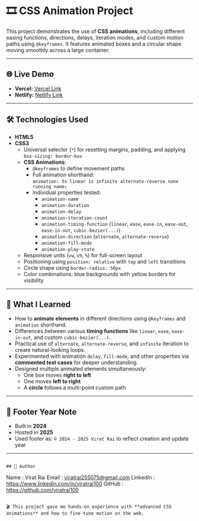 # 🎞️ CSS Animation Project

This project demonstrates the use of **CSS animations**, including different easing functions, directions, delays, iteration modes, and custom motion paths using `@keyframes`. It features animated boxes and a circular shape moving smoothly across a large container.

---

## 🌐 Live Demo

- **Vercel:** [Vercel Link](https://css-learning-animation-by-viratrai.vercel.app/)
- **Netlify:** [Netlify Link](https://css-learning-animation-by-viratrai.netlify.app/)

---

## 🛠️ Technologies Used

- **HTML5**
- **CSS3**
  - Universal selector (`*`) for resetting margins, padding, and applying `box-sizing: border-box`
  - **CSS Animations**:
    - `@keyframes` to define movement paths
    - Full animation shorthand:  
      `animation: 5s linear 1s infinite alternate-reverse none running name;`
    - Individual properties tested:
      - `animation-name`
      - `animation-duration`
      - `animation-delay`
      - `animation-iteration-count`
      - `animation-timing-function` (`linear`, `ease`, `ease-in`, `ease-out`, `ease-in-out`, `cubic-bezier(...)`)
      - `animation-direction` (`alternate`, `alternate-reverse`)
      - `animation-fill-mode`
      - `animation-play-state`
  - Responsive units (`vw`, `vh`, `%`) for full-screen layout
  - Positioning using `position: relative` with `top` and `left` transitions
  - Circle shape using `border-radius: 50px`
  - Color combinations: blue backgrounds with yellow borders for visibility

---

## 🎯 What I Learned

- How to **animate elements** in different directions using `@keyframes` and `animation` shorthand.
- Differences between various **timing functions** like `linear`, `ease`, `ease-in-out`, and custom `cubic-bezier(...)`.
- Practical use of `alternate`, `alternate-reverse`, and `infinite` iteration to create natural-looking loops.
- Experimented with animation `delay`, `fill-mode`, and other properties via **commented test cases** for deeper understanding.
- Designed multiple animated elements simultaneously:
  - One box moves **right to left**
  - One moves **left to right**
  - A **circle** follows a multi-point custom path

---

## 📝 Footer Year Note
  - Built in **2024**
  - Hosted in **2025**
  - Used footer as: `© 2024 - 2025 Virat Rai` to reflect creation and update year

---

```

## 📝 Author

```
Name     : Virat Rai
Email    : viratrai255075@gmail.com
LinkedIn : https://www.linkedin.com/in/viratrai100
GitHub   : https://github.com/viratrai100
```

🎬 This project gave me hands-on experience with **advanced CSS animations** and how to fine-tune motion on the web.